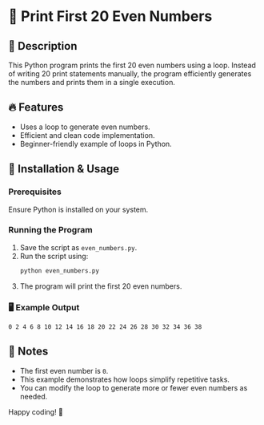 # 📌 Print First 20 Even Numbers

## 📝 Description
This Python program prints the first 20 even numbers using a loop. Instead of writing 20 print statements manually, the program efficiently generates the numbers and prints them in a single execution.

## 🔥 Features
- Uses a loop to generate even numbers.
- Efficient and clean code implementation.
- Beginner-friendly example of loops in Python.

## 🚀 Installation & Usage

### Prerequisites
Ensure Python is installed on your system.

### Running the Program
1. Save the script as `even_numbers.py`.
2. Run the script using:
   ```sh
   python even_numbers.py
   ```
3. The program will print the first 20 even numbers.

### 🖥️ Example Output
```
0 2 4 6 8 10 12 14 16 18 20 22 24 26 28 30 32 34 36 38
```

## 📖 Notes
- The first even number is `0`.
- This example demonstrates how loops simplify repetitive tasks.
- You can modify the loop to generate more or fewer even numbers as needed.

Happy coding! 🚀